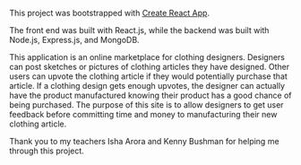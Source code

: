 This project was bootstrapped with [Create React App](https://github.com/facebookincubator/create-react-app).

The front end was built with React.js, while the backend was built with Node.js, Express.js, and MongoDB.

This application is an online marketplace for clothing designers. Designers can post sketches or pictures of clothing articles they have designed. Other users can upvote the clothing article if they would potentially purchase that article. If a clothing design gets enough upvotes, the designer can actually have the product manufactured knowing their product has a good chance of being purchased. The purpose of this site is to allow designers to get user feedback before committing time and money to manufacturing their new clothing article.

Thank you to my teachers Isha Arora and Kenny Bushman for helping me through this project.
